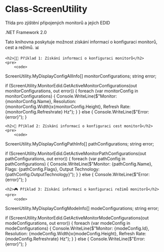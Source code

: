 # Class-ScreenUtility
Třída pro zjištění připojených monitorů a jejich EDID

.NET Framework 2.0
    <p>Tato knihovna poskytuje možnost získání informací o konfiguraci monitorů, cest a režimů. 📊</p>

    <h2>👨‍💻 Příklad 1: Získání informací o konfiguraci monitorů</h2>
    <pre>
        <code>
ScreenUtility.MyDisplayConfigAllInfo[] monitorConfigurations;
string error;

if (ScreenUtility.MonitorEdid.GetActiveMonitorConfigurations(out monitorConfigurations, out error))
{
    foreach (var monitorConfig in monitorConfigurations)
    {
        Console.WriteLine($"Monitor: {monitorConfig.Name}, Resolution: {monitorConfig.Width}x{monitorConfig.Height}, Refresh Rate: {monitorConfig.Refreshrate} Hz");
    }
}
else
{
    Console.WriteLine($"Error: {error}");
}
        </code>
    </pre>

    <h2>👣 Příklad 2: Získání informací o konfiguraci cest monitorů</h2>
    <pre>
        <code>
ScreenUtility.MyDisplayConfigPathInfo[] pathConfigurations;
string error;

if (ScreenUtility.MonitorEdid.GetActiveMonitorPathConfigurations(out pathConfigurations, out error))
{
    foreach (var pathConfig in pathConfigurations)
    {
        Console.WriteLine($"Monitor: {pathConfig.Name}, Flags: {pathConfig.Flags}, Output Technology: {pathConfig.OutputTechnology}");
    }
}
else
{
    Console.WriteLine($"Error: {error}");
}
        </code>
    </pre>

    <h2>🎮 Příklad 3: Získání informací o konfiguraci režimů monitorů</h2>
    <pre>
        <code>
ScreenUtility.MyDisplayConfigModeInfo[] modeConfigurations;
string error;

if (ScreenUtility.MonitorEdid.GetActiveMonitorModeConfigurations(out modeConfigurations, out error))
{
    foreach (var modeConfig in modeConfigurations)
    {
        Console.WriteLine($"Monitor: {modeConfig.Id}, Resolution: {modeConfig.Width}x{modeConfig.Height}, Refresh Rate: {modeConfig.Refreshrate} Hz");
    }
}
else
{
    Console.WriteLine($"Error: {error}");
}
        </code>
    </pre>
